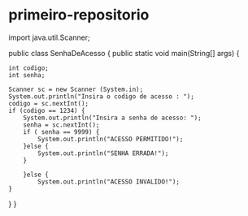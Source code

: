 # primeiro-repositorio






import java.util.Scanner;




public class SenhaDeAcesso {
public static void main(String[] args) {
	
	int codigo;
	int senha;
	
	Scanner sc = new Scanner (System.in);
	System.out.println("Insira o codigo de acesso : ");
	codigo = sc.nextInt();
	if (codigo == 1234) {
		System.out.println("Insira a senha de acesso: ");
		senha = sc.nextInt();
		if ( senha == 9999) {
			System.out.println("ACESSO PERMITIDO!");
		}else {
			System.out.println("SENHA ERRADA!");
		} 
			
		}else {
			System.out.println("ACESSO INVALIDO!");
	}
	
}
}
